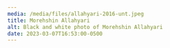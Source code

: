 ```yaml
---
media: /media/files/allahyari-2016-unt.jpeg
title: Morehshin Allahyari
alt: Black and white photo of Morehshin Allahyari
date: 2023-03-07T16:53:00-0500
---
```

